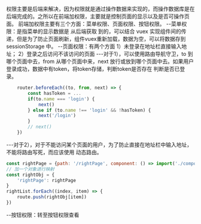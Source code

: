权限主要是后端来解决，因为权限就是通过操作数据来实现的，而操作数据库是在后端完成的。之所以在前端加权限，主要就是控制页面的显示以及是否可操作页面。
前端加权限主要有三个方面：菜单权限、页面权限、按钮权限。
--菜单权限：是指菜单的显示数据是 从后端获取 到的，可以结合 vuex 实现组件间的传递，但是为了防止页面刷新，组件vuex重新加载，数据为空，可以将数据存到 sessionStorage 中。
--页面权限：有两个方面 1）未登录在地址栏直接输入地址； 2）登录之后访问不该访问的页面
    ---对于1），可以使用路由导航守卫，to 到哪个页面中去，from 从哪个页面中来，next 放行或放到哪个页面中去。如果用户登录成功，数据中有token，将token存储，判断token是否存在 判断是否已登录。
```js
    router.beforeEach((to, from, next) => {
        const hasToken = ...
        if(to.name === 'login') {
            next()
        } else if (to.name !== 'login' && !hasToken) {
            next('/login')
        }
        // next()
    })
```
   ---对于2），对于不能访问某个页面的用户，为了防止直接在地址栏中输入地址，不能将路由写死，而应该使用 动态路由。  

```js
const rightPage = {path: '/rightPage', component: () => import('./component/rightPage')}
// 加一个对象进行映射
const rightObj = {
    'rightPage': rightPage
}
rightList.forEach((index, item) => {
    route.push(rightObj[item])
})
```
--按钮权限：转至按钮权限查看